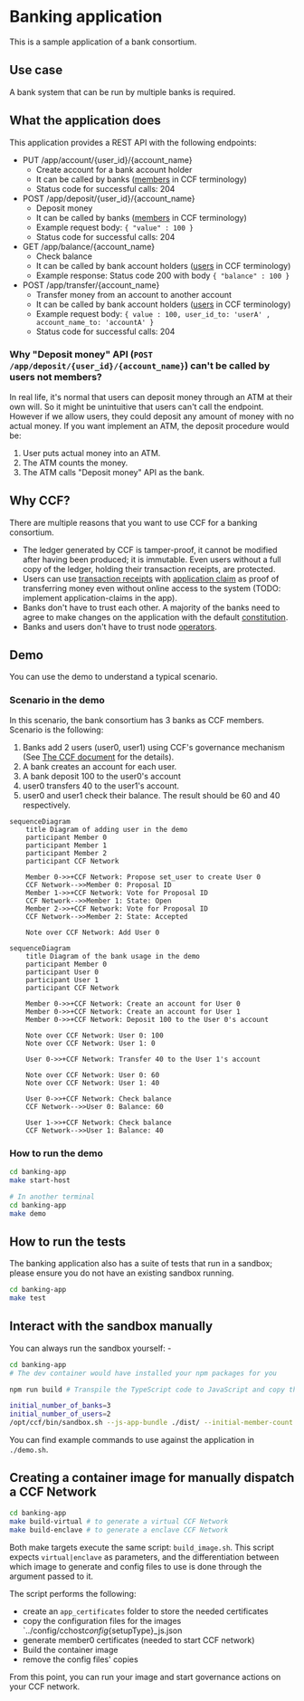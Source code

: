 # Banking application

This is a sample application of a bank consortium.

## Use case

A bank system that can be run by multiple banks is required.

## What the application does

This application provides a REST API with the following endpoints:

- PUT /app/account/{user_id}/{account_name}
  - Create account for a bank account holder
  - It can be called by banks ([members](https://microsoft.github.io/CCF/main/overview/glossary.html#term-Members) in CCF terminology)
  - Status code for successful calls: 204
- POST /app/deposit/{user_id}/{account_name}
  - Deposit money
  - It can be called by banks ([members](https://microsoft.github.io/CCF/main/overview/glossary.html#term-Members) in CCF terminology)
  - Example request body: `{ "value" : 100 }`
  - Status code for successful calls: 204
- GET /app/balance/{account_name}
  - Check balance
  - It can be called by bank account holders ([users](https://microsoft.github.io/CCF/main/overview/glossary.html#term-Users) in CCF terminology)
  - Example response: Status code 200 with body `{ "balance" : 100 }`
- POST /app/transfer/{account_name}
  - Transfer money from an account to another account
  - It can be called by bank account holders ([users](https://microsoft.github.io/CCF/main/overview/glossary.html#term-Users) in CCF terminology)
  - Example request body: `{ value : 100, user_id_to: 'userA' , account_name_to: 'accountA' }`
  - Status code for successful calls: 204

### Why "Deposit money" API (`POST /app/deposit/{user_id}/{account_name}`) can't be called by users not members?

In real life, it's normal that users can deposit money through an ATM at their own will. So it might be unintuitive that users can't call the endpoint. However if we allow users, they could deposit any amount of money with no actual money.
If you want implement an ATM, the deposit procedure would be:

1. User puts actual money into an ATM.
2. The ATM counts the money.
3. The ATM calls "Deposit money" API as the bank.

## Why CCF?

There are multiple reasons that you want to use CCF for a banking consortium.

- The ledger generated by CCF is tamper-proof, it cannot be modified after having been produced; it is immutable. Even users without a full copy of the ledger, holding their transaction receipts, are protected.
- Users can use [transaction receipts](https://microsoft.github.io/CCF/main/audit/receipts.html#receipts) with [application claim](https://microsoft.github.io/CCF/main/use_apps/verify_tx.html#application-claims) as proof of transferring money even without online access to the system (TODO: implement application-claims in the app).
- Banks don't have to trust each other. A majority of the banks need to agree to make changes on the application with the default [constitution](https://microsoft.github.io/CCF/main/governance/constitution.html#constitution).
- Banks and users don't have to trust node [operators](https://microsoft.github.io/CCF/main/overview/glossary.html#term-Operators).

## Demo

You can use the demo to understand a typical scenario.

### Scenario in the demo

In this scenario, the bank consortium has 3 banks as CCF members.
Scenario is the following:

1. Banks add 2 users (user0, user1) using CCF's governance mechanism (See [The CCF document](https://microsoft.github.io/CCF/main/governance/open_network.html#adding-users) for the details).
2. A bank creates an account for each user.
3. A bank deposit 100 to the user0's account
4. user0 transfers 40 to the user1's account.
5. user0 and user1 check their balance. The result should be 60 and 40 respectively.

```mermaid
sequenceDiagram
    title Diagram of adding user in the demo
    participant Member 0
    participant Member 1
    participant Member 2
    participant CCF Network

    Member 0->>+CCF Network: Propose set_user to create User 0
    CCF Network-->>Member 0: Proposal ID
    Member 1->>+CCF Network: Vote for Proposal ID
    CCF Network-->>Member 1: State: Open
    Member 2->>+CCF Network: Vote for Proposal ID
    CCF Network-->>Member 2: State: Accepted

    Note over CCF Network: Add User 0
```

```mermaid
sequenceDiagram
    title Diagram of the bank usage in the demo
    participant Member 0
    participant User 0
    participant User 1
    participant CCF Network

    Member 0->>+CCF Network: Create an account for User 0
    Member 0->>+CCF Network: Create an account for User 1
    Member 0->>+CCF Network: Deposit 100 to the User 0's account

    Note over CCF Network: User 0: 100
    Note over CCF Network: User 1: 0

    User 0->>+CCF Network: Transfer 40 to the User 1's account

    Note over CCF Network: User 0: 60
    Note over CCF Network: User 1: 40

    User 0->>+CCF Network: Check balance
    CCF Network-->>User 0: Balance: 60

    User 1->>+CCF Network: Check balance
    CCF Network-->>User 1: Balance: 40
```

### How to run the demo

```bash
cd banking-app
make start-host

# In another terminal
cd banking-app
make demo
```

## How to run the tests

The banking application also has a suite of tests that run in a sandbox; please ensure you do not have an existing sandbox running.

```bash
cd banking-app
make test
```

## Interact with the sandbox manually

You can always run the sandbox yourself: -

```bash
cd banking-app
# The dev container would have installed your npm packages for you

npm run build # Transpile the TypeScript code to JavaScript and copy the output to `dist` directory

initial_number_of_banks=3
initial_number_of_users=2
/opt/ccf/bin/sandbox.sh --js-app-bundle ./dist/ --initial-member-count $initial_number_of_banks --initial-user-count $initial_number_of_users
```

You can find example commands to use against the application in `./demo.sh`.

## Creating a container image for manually dispatch a CCF Network

```bash
cd banking-app
make build-virtual # to generate a virtual CCF Network
make build-enclave # to generate a enclave CCF Network
```

Both make targets execute the same script: `build_image.sh`. This script expects `virtual|enclave` as parameters, and the differentiation between which image to generate and config files to use is done through the argument passed to it.

The script performs the following:

- create an `app_certificates` folder to store the needed certificates
- copy the configuration files for the images `../config/cchost*config*{setupType}\_js.json
- generate member0 certificates (needed to start CCF network)
- Build the container image
- remove the config files' copies

From this point, you can run your image and start governance actions on your CCF network.
